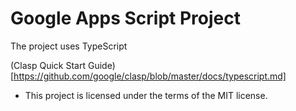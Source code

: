 # Google Apps Script Project

The project uses TypeScript

(Clasp Quick Start Guide)[https://github.com/google/clasp/blob/master/docs/typescript.md]



* This project is licensed under the terms of the MIT license.